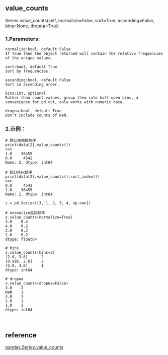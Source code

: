 ## value_counts
Series.value_counts(self, normalize=False, sort=True, ascending=False, bins=None, dropna=True)

### 1.Parameters:  
```
normalize:bool, default False
If True then the object returned will contain the relative frequencies of the unique values.

sort:bool, default True
Sort by frequencies.

ascending:bool, default False
Sort in ascending order.

bins:int, optional
Rather than count values, group them into half-open bins, a convenience for pd.cut, only works with numeric data.

dropna:bool, default True
Don’t include counts of NaN.
```
### 2.示例：
```
# 默认按频数倒序
print(data[2].value_counts())
>>>
1.0    38455
0.0     4542
Name: 2, dtype: int64

# 按index排序
print(data[2].value_counts().sort_index())
>>>
0.0     4542
1.0    38455
Name: 2, dtype: int64
```
```
s = pd.Series([3, 1, 2, 3, 4, np.nan])

# normalize返回频率
s.value_counts(normalize=True)
3.0    0.4
4.0    0.2
2.0    0.2
1.0    0.2
dtype: float64

# bins
s.value_counts(bins=3)
(2.0, 3.0]      2
(0.996, 2.0]    2
(3.0, 4.0]      1
dtype: int64

# dropna
s.value_counts(dropna=False)
3.0    2
NaN    1
4.0    1
2.0    1
1.0    1
dtype: int64
```



&nbsp;
## reference
[pandas.Series.value_counts](https://pandas.pydata.org/pandas-docs/stable/reference/api/pandas.Series.value_counts.html)
